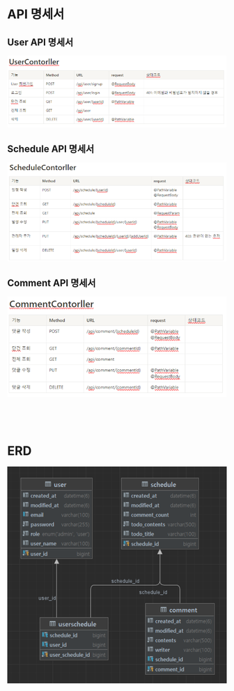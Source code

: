 # API 명세서
## User API 명세서
![img.png](img.png)


## Schedule API 명세서
![img_1.png](img_1.png)

## Comment API 명세서

![img_2.png](img_2.png)

<br/>
<br/>
<br/>

# ERD 
![img_3.png](img_3.png)